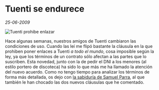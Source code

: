 Tuenti se endurece
==================

_25-06-2009_

![Tuenti prohibe enlazar](http://photos-e.ak.fbcdn.net/hphotos-ak-snc1/hs105.snc1/4782_1099988052437_1008733449_30243860_2870224_n.jpg)

Hace algunas semanas, nuestros amigos de Tuenti cambiaron las condiciones de uso. Cuando las leí me flipó bastante la cláusula en la que prohiben poner enlaces a Tuenti _a todo el mundo_, cosa imposible según la ley, ya que los términos de un contrato sólo afectan a las partes que lo suscriben. Esta novedad, junto con la de pedir el DNI a los menores (al estilo portero de discoteca) ha sido lo que más me ha llamado la atención del nuevo acuerdo. Como no tengo tiempo para analizar los términos de forma más detallada, os dejo con [la sabiduría de Samuel Parra](http://www.samuelparra.com/2009/06/18/tuenti-pedir-dni-mantener-cuenta/), al que también le han chocado las dos nuevos cláusulas que he comentado.